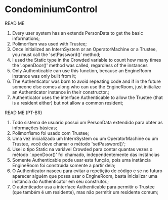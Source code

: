 # CondominiumControl

READ ME

1. Every user system has an extends PersonData to get the basic informations;
2. Polimorfism was used with Trustee;
3. Once initialized an InternSystem or an OperatorMachine or a Trustee, you must call the 'setPassword()' method;
4. I used the Static type in the Crowded variable to count how many times the '.openDoor()' method was called, regardless of the instances
5. Only Authenticable can use this function, because an EngineRoom instance was only built from it;
6. The Authenticator was born to avoid repeating code and if in the future someone else comes along who can use the EngineRoom, just initialize an Authenticator instance in their constructor.;
7. Authenticator uses the interface Authenticable to allow the Trustee (that is a resident either) but not allow a common resident;


READ ME (PT-BR)

1. Todo sistema de usuário possui um PersonData extendido para obter as informações básicas;
2. Polimorfismo foi usado com Trustee;
3. Uma vez inicializado um InternSystem ou um OperatorMachine ou um Trustee, você deve chamar o método 'setPassword()';
4. Usei o tipo Static na variável Crowded para contar quantas vezes o método '.openDoor()' foi chamado, independentemente das instâncias
5. Somente Authenticable pode usar esta função, pois uma instância EngineRoom foi construída somente a partir dela;
6. O Authenticator nasceu para evitar a repetição de código e se no futuro aparecer alguém que possa usar o EngineRoom, basta inicializar uma instância do Authenticator em seu construtor.;
7. O autenticador usa a interface Authenticable para permitir o Trustee (que também é um residente), mas não permitir um residente comum;
